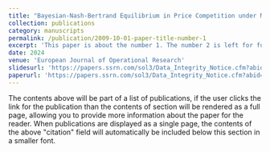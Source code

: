 ```yaml
---
title: "Bayesian-Nash-Bertrand Equilibrium in Price Competition under Multinomial Logit Demand"
collection: publications
category: manuscripts
permalink: /publication/2009-10-01-paper-title-number-1
excerpt: 'This paper is about the number 1. The number 2 is left for future work.'
date: 2024
venue: 'European Journal of Operational Research'
slidesurl: 'https://papers.ssrn.com/sol3/Data_Integrity_Notice.cfm?abid=4911498'
paperurl: 'https://papers.ssrn.com/sol3/Data_Integrity_Notice.cfm?abid=4911498'
---
```


The contents above will be part of a list of publications, if the user clicks the link for the publication than the contents of section will be rendered as a full page, allowing you to provide more information about the paper for the reader. When publications are displayed as a single page, the contents of the above "citation" field will automatically be included below this section in a smaller font.
